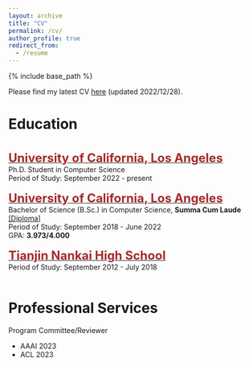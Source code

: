 ```yaml
---
layout: archive
title: "CV"
permalink: /cv/
author_profile: true
redirect_from:
  - /resume
---
```


{% include base_path %}

Please find my latest CV [here](/files/CV_diwu.pdf) (updated 2022/12/28). 

# Education
<br/>
<span style="color:black; font-size:17px"><b><a href="https://cs.ucla.edu" target="_blank"><font color="brown" size="5">University of California, Los Angeles</font></a></b></span><br/>
Ph.D. Student in Computer Science<br/>
Period of Study: September 2022 - present <br/>
<br/>
<span style="color:black; font-size:17px"><b><a href="https://cs.ucla.edu" target="_blank"><font color="brown" size="5">University of California, Los Angeles</font></a></b></span><br/>
Bachelor of Science (B.Sc.) in Computer Science, <b>Summa Cum Laude</b> <a href="../files/bs_diploma.pdf">[Diploma]</a> <br/>
Period of Study: September 2018 - June 2022 <br/>
GPA: <b>3.973/4.000</b> <br/>
<br/>
<span style="color:black; font-size:17px"><b><a href="http://www.nkzx.cn/" target="_blank"><font color="brown" size="5">Tianjin Nankai High School</font></a></b></span><br/>
Period of Study: September 2012 - July 2018 <br/>
<br/>

# Professional Services 
Program Committee/Reviewer
* AAAI 2023
* ACL 2023
